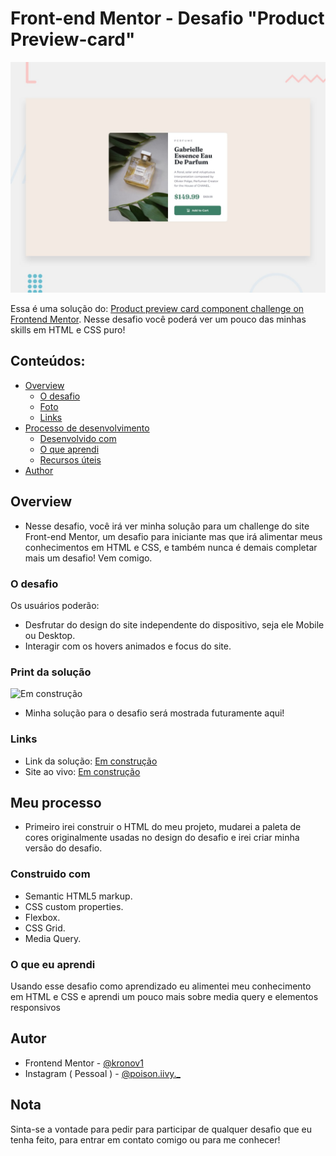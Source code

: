 # Front-end Mentor - Desafio "Product Preview-card"

![Prévia do design feito em HTML e CSS.](./design/desktop-preview.jpg)

Essa é uma solução do: [Product preview card component challenge on Frontend Mentor](https://www.frontendmentor.io/challenges/product-preview-card-component-GO7UmttRfa). Nesse desafio você poderá ver um pouco das minhas skills em HTML e CSS puro! 

## Conteúdos:

- [Overview](#overview)
  - [O desafio](#the-challenge)
  - [Foto](#screenshot)
  - [Links](#links)
- [Processo de desenvolvimento](#my-process)
  - [Desenvolvido com](#built-with)
  - [O que aprendi](#what-i-learned)
  - [Recursos úteis](#useful-resources)
- [Author](#author)


## Overview

- Nesse desafio, você irá ver minha solução para um challenge do site Front-end Mentor, um desafio para iniciante mas que irá alimentar meus conhecimentos em HTML e CSS, e também nunca é demais completar mais um desafio! Vem comigo.

### O desafio

Os usuários poderão:

- Desfrutar do design do site independente do dispositivo, seja ele Mobile ou Desktop.
- Interagir com os hovers animados e focus do site.

### Print da solução

![Em construção](./screenshot.jpg) 

- Minha solução para o desafio será mostrada futuramente aqui!

### Links

- Link da solução: [Em construção](https://your-solution-url.com)
- Site ao vivo: [Em construção](https://your-live-site-url.com)

## Meu processo

- Primeiro irei construir o HTML do meu projeto, mudarei a paleta de cores originalmente usadas no design do desafio e irei criar minha versão do desafio.

### Construido com

- Semantic HTML5 markup.
- CSS custom properties.
- Flexbox.
- CSS Grid.
- Media Query.

### O que eu aprendi

Usando esse desafio como aprendizado eu alimentei meu conhecimento em HTML e CSS e aprendi um pouco mais sobre media query e elementos responsivos

## Autor

- Frontend Mentor - [@kronov1](https://www.frontendmentor.io/profile/kronov1)
- Instagram ( Pessoal ) - [@poison.iivy._]()

## Nota

Sinta-se a vontade para pedir para participar de qualquer desafio que eu tenha feito, para entrar em contato comigo ou para me conhecer!
